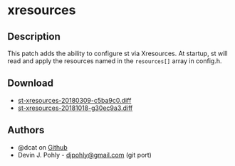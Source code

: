 xresources
==========

Description
-----------

This patch adds the ability to configure st via Xresources.  At startup, st
will read and apply the resources named in the `resources[]` array in config.h.

Download
--------

* [st-xresources-20180309-c5ba9c0.diff](st-xresources-20180309-c5ba9c0.diff)
* [st-xresources-20181018-g30ec9a3.diff](st-xresources-20181018-g30ec9a3.diff)

Authors
-------

* @dcat on [Github](https://github.com/dcat/st-xresources)
* Devin J. Pohly - <djpohly@gmail.com> (git port)
